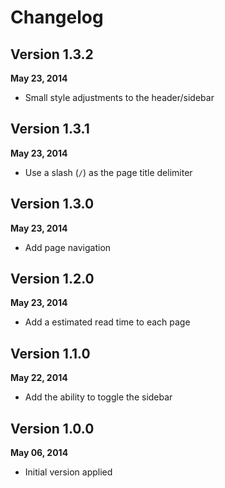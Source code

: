 # Changelog

## Version 1.3.2
**May 23, 2014**

- Small style adjustments to the header/sidebar

## Version 1.3.1
**May 23, 2014**

- Use a slash (`/`) as the page title delimiter

## Version 1.3.0
**May 23, 2014**

- Add page navigation

## Version 1.2.0
**May 23, 2014**

- Add a estimated read time to each page

## Version 1.1.0
**May 22, 2014**

- Add the ability to toggle the sidebar

## Version 1.0.0
**May 06, 2014**

- Initial version applied

